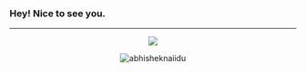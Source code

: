 ### Hey! Nice to see you.
***  
<!-- dynamic typing effect 动态打字效果 -->
<div>
  <a href="https://blog.sunguoqi.com/">
    <p align="center"><img src="https://readme-typing-svg.demolab.com?font=Fira+Code&pause=1000&width=500&lines=%22Hello%2C%20buddy%22; %22Welcome to my page, I'm Marino!&center=true&size=27" />
  </a>
</div>
<p align="center"> <img src="https://github-readme-stats.vercel.app/api?username=MarinoMing&show_icons=true&theme=gotham" alt="abhisheknaiidu" />


<!--
**MarinoMing/MarinoMing** is a ✨ _special_ ✨ repository because its `README.md` (this file) appears on your GitHub profile.

Here are some ideas to get you started:

- 🔭 I’m currently working on ...
- 🌱 I’m currently learning ...
- 👯 I’m looking to collaborate on ...
- 🤔 I’m looking for help with ...
- 💬 Ask me about ...
- 📫 How to reach me: ...
- 😄 Pronouns: ...
- ⚡ Fun fact: ...
-->
